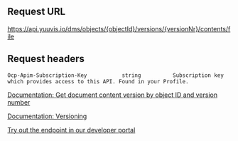 ## Request URL

https://api.yuuvis.io/dms/objects/{objectId}/versions/{versionNr}/contents/file

## Request headers

```
Ocp-Apim-Subscription-Key           string          Subscription key which provides access to this API. Found in your Profile.

```

[Documentation: Get document content version by object ID and version number](https://github.com/yuuvis/Documentation/wiki/Retrieve-documents#retrieving-documents-via-object-id)

[Documentation: Versioning](https://github.com/yuuvis/Documentation/wiki/Update-documents#versioning)

[Try out the endpoint in our developer portal](https://ateamk8s.azurewebsites.net/Apis/Endpoints/yadb-api)
